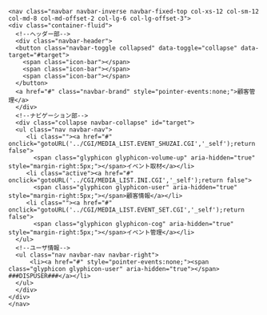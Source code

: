     <nav class="navbar navbar-inverse navbar-fixed-top col-xs-12 col-sm-12 col-md-8 col-md-offset-2 col-lg-6 col-lg-offset-3">
    <div class="container-fluid">
      <!--ヘッダー部-->
      <div class="navbar-header">
      <button class="navbar-toggle collapsed" data-toggle="collapse" data-target="#target">
        <span class="icon-bar"></span>
        <span class="icon-bar"></span>
        <span class="icon-bar"></span>
      </button>
      <a href="#" class="navbar-brand" style="pointer-events:none;">顧客管理</a>
      </div>
      <!--ナビゲーション部-->
      <div class="collapse navbar-collapse" id="target">
      <ul class="nav navbar-nav">
         <li class=""><a href="#" onclick="gotoURL('../CGI/MEDIA_LIST.EVENT_SHUZAI.CGI','_self');return false">
           <span class="glyphicon glyphicon-volume-up" aria-hidden="true" style="margin-right:5px;"></span>イベント取材</a></li>
         <li class="active"><a href="#" onclick="gotoURL('../CGI/MEDIA_LIST.INI.CGI','_self');return false">
           <span class="glyphicon glyphicon-user" aria-hidden="true" style="margin-right:5px;"></span>顧客情報</a></li>
         <li class=""><a href="#" onclick="gotoURL('../CGI/MEDIA_LIST.EVENT_SET.CGI','_self');return false">
           <span class="glyphicon glyphicon-cog" aria-hidden="true" style="margin-right:5px;"></span>イベント管理</a></li>
      </ul>
      <!--ユーザ情報-->
      <ul class="nav navbar-nav navbar-right">
          <li><a href="#" style="pointer-events:none;"><span class="glyphicon glyphicon-user" aria-hidden="true"></span> ###DISPUSER###</a></li>
      </ul>
      </div>
    </div>
    </nav>
